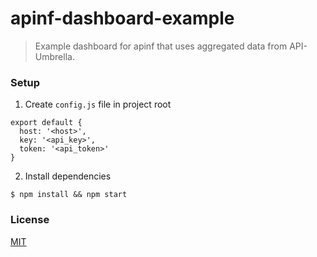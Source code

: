 # apinf-dashboard-example

> Example dashboard for apinf that uses aggregated data from API-Umbrella.

### Setup

1. Create `config.js` file in project root

  ```
  export default {
    host: '<host>',
    key: '<api_key>',
    token: '<api_token>'
  }
  ```

2. Install dependencies

  ```
  $ npm install && npm start
  ```

### License

[MIT](https://github.com/frenchbread/apinf-dashboard-example/blob/master/LICENSE)
